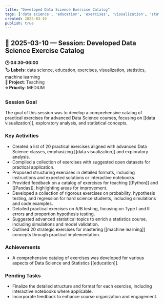 ```yaml
---
title: "Developed Data Science Exercise Catalog"
tags: ['data science', 'education', 'exercises', 'visualization', 'statistics', 'machine learning']
created: 2025-03-10
publish: true
---
```


## 📅 2025-03-10 — Session: Developed Data Science Exercise Catalog

**🕒 04:30–06:00**  
**🏷️ Labels**: data science, education, exercises, visualization, statistics, machine learning  
**📂 Project**: Teaching  
**⭐ Priority**: MEDIUM  


### Session Goal
The goal of this session was to develop a comprehensive catalog of practical exercises for advanced Data Science courses, focusing on [[data visualization]], exploratory analysis, and statistical concepts.

### Key Activities
- Created a list of 20 practical exercises aligned with advanced Data Science classes, emphasizing [[data visualization]] and exploratory analysis.
- Compiled a collection of exercises with suggested open datasets for practical application.
- Proposed structuring exercises in detailed formats, including instructions and expected solutions or interactive notebooks.
- Provided feedback on a catalog of exercises for teaching [[Python]] and [[Pandas]], highlighting areas for improvement.
- Developed a collection of rigorous exercises on probability, hypothesis testing, and regression for hard science students, including simulations and code examples.
- Detailed practical exercises on A/B testing, focusing on Type I and II errors and proportion hypothesis testing.
- Suggested advanced statistical topics to enrich a statistics course, including simulations and model validation.
- Outlined 20 strategic exercises for mastering [[machine learning]] concepts through practical implementation.

### Achievements
- A comprehensive catalog of exercises was developed for various aspects of Data Science and Statistics [[education]].

### Pending Tasks
- Finalize the detailed structure and format for each exercise, including interactive notebooks where applicable.
- Incorporate feedback to enhance course organization and engagement.
